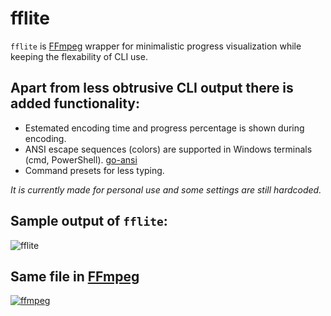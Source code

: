 # fflite
`fflite` is [FFmpeg](https://www.ffmpeg.org/) wrapper for minimalistic progress visualization while keeping the flexability of CLI use.

## Apart from less obtrusive CLI output there is added functionality:
* Estemated encoding time and progress percentage is shown during encoding.
* ANSI escape sequences (colors) are supported in Windows terminals (cmd, PowerShell). [go-ansi](https://github.com/k0kubun/go-ansi)
* Command presets for less typing.

*It is currently made for personal use and some settings are still hardcoded.*

## Sample output of `fflite`:
![fflite](http://i.imgur.com/54BQEfT.png)

## Same file in [FFmpeg](https://www.ffmpeg.org/)
[![ffmpeg](http://i.imgur.com/VJ8Wj48l.png)](http://i.imgur.com/VJ8Wj48.png)
